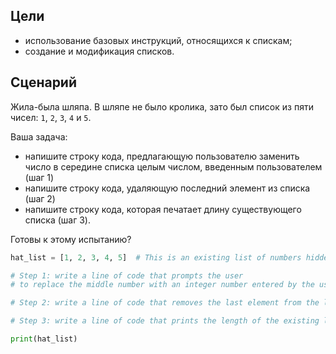 ## Цели
  
* использование базовых инструкций, относящихся к спискам;
* создание и модификация списков.

## Сценарий

Жила-была шляпа. В шляпе не было кролика, зато был список из пяти чисел: `1`, `2`, `3`, `4` и `5`.

Ваша задача:

*   напишите строку кода, предлагающую пользователю заменить число в середине списка целым числом, введенным пользователем (шаг 1)
*   напишите строку кода, удаляющую последний элемент из списка (шаг 2)
*   напишите строку кода, которая печатает длину существующего списка (шаг 3).

Готовы к этому испытанию?

  
```python
hat_list = [1, 2, 3, 4, 5]  # This is an existing list of numbers hidden in the hat.

# Step 1: write a line of code that prompts the user
# to replace the middle number with an integer number entered by the user.

# Step 2: write a line of code that removes the last element from the list.

# Step 3: write a line of code that prints the length of the existing list.

print(hat_list)

```